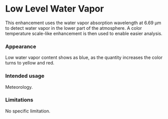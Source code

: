 # Low Level Water Vapor

This enhancement uses the water vapor absorption wavelength at 6.69 µm to detect water vapor in the lower part of the atmosphere. A color temperature scale-like enhancement is then used to enable easier analysis.

### Appearance

Low water vapor content shows as blue, as the quantity increases the color turns to yellow and red.

### Intended usage

Meteorology.

### Limitations

No specific limitation.